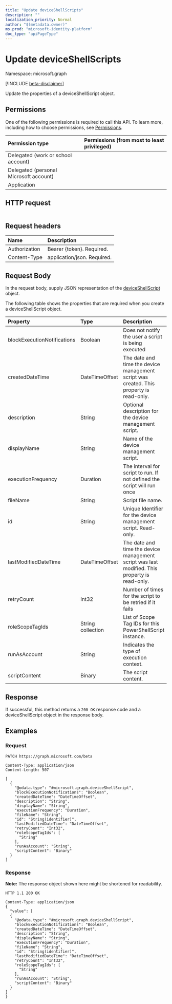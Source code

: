 ```yaml
---
title: "Update deviceShellScripts"
description: ""
localization_priority: Normal
author: "$(metadata.owner)"
ms.prod: "microsoft-identity-platform"
doc_type: "apiPageType"
---
```


# Update deviceShellScripts

Namespace: microsoft.graph

[!INCLUDE [beta-disclaimer](../../includes/beta-disclaimer.md)]

Update the properties of a deviceShellScript object.

## Permissions

One of the following permissions is required to call this API. To learn more, including how to choose permissions, see [Permissions](/graph/permissions-reference).

| Permission type                        | Permissions (from most to least privileged) |
| :------------------------------------- | :------------------------------------------ |
| Delegated (work or school account)     |                                             |
| Delegated (personal Microsoft account) |                                             |
| Application                            |                                             |

## HTTP request

<!-- {
  "blockType": "ignored"
}
-->

```http

```

## Request headers

| Name          | Description                 |
| :------------ | :-------------------------- |
| Authorization | Bearer {token}. Required.   |
| Content-Type  | application/json. Required. |

## Request Body

In the request body, supply JSON representation of the [deviceShellScript](../resources/intune-deviceshellscript.md) object.

<!-- Actions and Functions -->

<!-- CRUD Methods -->

The following table shows the properties that are required when you create a deviceShellScript object.

| Property                    | Type              | Description                                                                                   |
| :-------------------------- | :---------------- | :-------------------------------------------------------------------------------------------- |
| blockExecutionNotifications | Boolean           | Does not notify the user a script is being executed                                           |
| createdDateTime             | DateTimeOffset    | The date and time the device management script was created. This property is read-only.       |
| description                 | String            | Optional description for the device management script.                                        |
| displayName                 | String            | Name of the device management script.                                                         |
| executionFrequency          | Duration          | The interval for script to run. If not defined the script will run once                       |
| fileName                    | String            | Script file name.                                                                             |
| id                          | String            | Unique Identifier for the device management script. Read-only.                                |
| lastModifiedDateTime        | DateTimeOffset    | The date and time the device management script was last modified. This property is read-only. |
| retryCount                  | Int32             | Number of times for the script to be retried if it fails                                      |
| roleScopeTagIds             | String collection | List of Scope Tag IDs for this PowerShellScript instance.                                     |
| runAsAccount                | String            | Indicates the type of execution context.                                                      |
| scriptContent               | Binary            | The script content.                                                                           |

## Response

If successful, this method returns a `200 OK` response code and a deviceShellScript object in the response body.

## Examples

### Request

<!-- {
  "blockType": "request",
  "name": "update_deviceshellscripts"
}
-->

```http
PATCH https://graph.microsoft.com/beta

Content-Type: application/json
Content-Length: 507

[
  {
    "@odata.type": "#microsoft.graph.deviceShellScript",
    "blockExecutionNotifications": "Boolean",
    "createdDateTime": "DateTimeOffset",
    "description": "String",
    "displayName": "String",
    "executionFrequency": "Duration",
    "fileName": "String",
    "id": "String(identifier)",
    "lastModifiedDateTime": "DateTimeOffset",
    "retryCount": "Int32",
    "roleScopeTagIds": [
      "String"
    ],
    "runAsAccount": "String",
    "scriptContent": "Binary"
  }
]

```

### Response

**Note:** The response object shown here might be shortened for readability.

<!-- {
  "blockType": "response",
  "truncated": true,
  "@odata.type": "$(this.ReturnTypeFullName)"
}
-->

```http
HTTP 1.1 200 OK

Content-Type: application/json
{
  "value": [
  {
    "@odata.type": "#microsoft.graph.deviceShellScript",
    "blockExecutionNotifications": "Boolean",
    "createdDateTime": "DateTimeOffset",
    "description": "String",
    "displayName": "String",
    "executionFrequency": "Duration",
    "fileName": "String",
    "id": "String(identifier)",
    "lastModifiedDateTime": "DateTimeOffset",
    "retryCount": "Int32",
    "roleScopeTagIds": [
      "String"
    ],
    "runAsAccount": "String",
    "scriptContent": "Binary"
  }
]
}

```